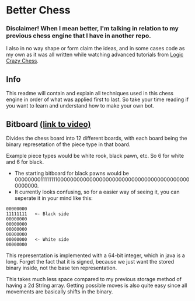 # Better Chess
### Disclaimer! When I mean better, I'm talking in relation to my previous chess engine that I have in another repo.
I also in no way shape or form claim the ideas, and in some cases code as my own as it was all written while watching advanced tutorials from [Logic Crazy Chess](https://www.youtube.com/@LogicCrazyChess).
## Info
This readme will contain and explain all techniques used in this chess engine in order of what was applied first to last. So take your time reading if you want to learn and understand how to make your own bot.
## Bitboard [(link to video)](https://youtu.be/a5IGltn95Bk?)

Divides the chess board into 12 different boards, with each board being the binary represetation of the piece type in that board.

Example piece types would be white rook, black pawn, etc. So 6 for white and 6 for black.
- The starting bitboard for black pawns would be 0000000011111111000000000000000000000000000000000000000000000000.
- It currently looks confusing, so for a easier way of seeing it, you can seperate it in your mind like this:
```
00000000
11111111   <- Black side
00000000
00000000
00000000
00000000
00000000   <- White side
00000000
```
This representation is implemented with a 64-bit integer, which in java is a long. Forget the fact that it is signed, because we just want the stored binary inside, not the base ten representation.

This takes much less space compared to my previous storage method of having a 2d String array. Getting possible moves is also quite easy since all movements are basically shifts in the binary.